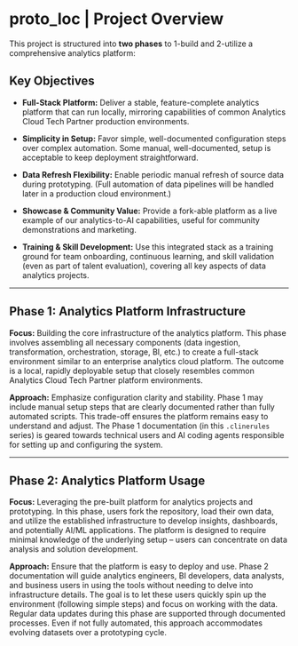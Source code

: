 # proto_loc | Project Overview

This project is structured into **two phases** to 1-build and 2-utilize a comprehensive analytics platform:

## Key Objectives

- **Full-Stack Platform:** Deliver a stable, feature-complete analytics platform that can run locally, mirroring capabilities of common Analytics Cloud Tech Partner production environments.

- **Simplicity in Setup:** Favor simple, well-documented configuration steps over complex automation. Some manual, well-documented, setup is acceptable to keep deployment straightforward.

- **Data Refresh Flexibility:** Enable periodic manual refresh of source data during prototyping. (Full automation of data pipelines will be handled later in a production cloud environment.)

- **Showcase & Community Value:** Provide a fork-able platform as a live example of our analytics-to-AI capabilities, useful for community demonstrations and marketing.

- **Training & Skill Development:** Use this integrated stack as a training ground for team onboarding, continuous learning, and skill validation (even as part of talent evaluation), covering all key aspects of data analytics projects.

----
## Phase 1: Analytics Platform Infrastructure

**Focus:** Building the core infrastructure of the analytics platform. This phase involves assembling all necessary components (data ingestion, transformation, orchestration, storage, BI, etc.) to create a full-stack environment similar to an enterprise analytics cloud platform. The outcome is a local, rapidly deployable setup that closely resembles common Analytics Cloud Tech Partner platform environments.

**Approach:** Emphasize configuration clarity and stability. Phase 1 may include manual setup steps that are clearly documented rather than fully automated scripts. This trade-off ensures the platform remains easy to understand and adjust. The Phase 1 documentation (in this `.clinerules` series) is geared towards technical users and AI coding agents responsible for setting up and configuring the system.

----
## Phase 2: Analytics Platform Usage

**Focus:** Leveraging the pre-built platform for analytics projects and prototyping. In this phase, users fork the repository, load their own data, and utilize the established infrastructure to develop insights, dashboards, and potentially AI/ML applications. The platform is designed to require minimal knowledge of the underlying setup – users can concentrate on data analysis and solution development.

**Approach:** Ensure that the platform is easy to deploy and use. Phase 2 documentation will guide analytics engineers, BI developers, data analysts, and business users in using the tools without needing to delve into infrastructure details. The goal is to let these users quickly spin up the environment (following simple steps) and focus on working with the data. Regular data updates during this phase are supported through documented processes. Even if not fully automated, this approach accommodates evolving datasets over a prototyping cycle.